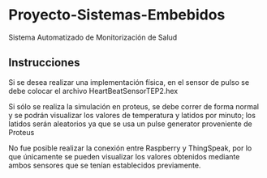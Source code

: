 # Proyecto-Sistemas-Embebidos
Sistema Automatizado de Monitorización de Salud

## Instrucciones
Si se desea realizar una implementación física, en el sensor de pulso se debe colocar el archivo HeartBeatSensorTEP2.hex

Si sólo se realiza la simulación en proteus, se debe correr de forma normal y se podrán visualizar los valores de temperatura y latidos por minuto; los latidos serán aleatorios ya que se usa un pulse generator proveniente de Proteus

No fue posible realizar la conexión entre Raspberry y ThingSpeak, por lo que únicamente se pueden visualizar los valores obtenidos mediante ambos sensores que se tenían establecidos previamente.
